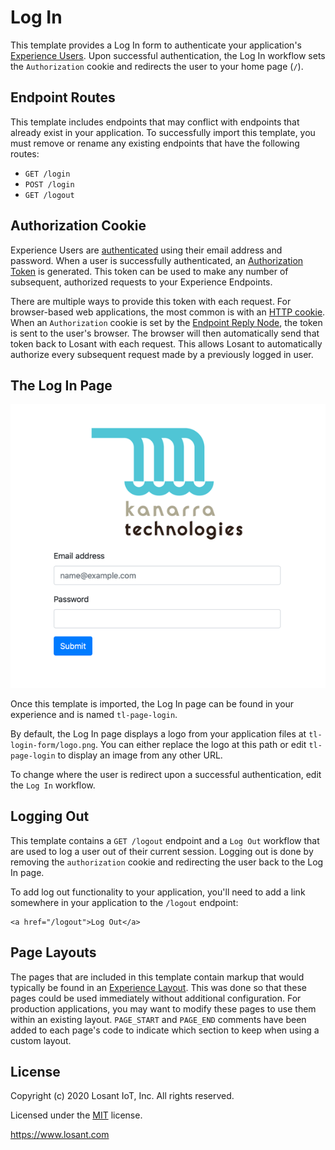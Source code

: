 # Log In
This template provides a Log In form to authenticate your application's [Experience Users](https://docs.losant.com/experiences/users/). Upon successful authentication, the Log In workflow sets the `Authorization` cookie and redirects the user to your home page (`/`).

## Endpoint Routes
This template includes endpoints that may conflict with endpoints that already exist in your application. To successfully import this template, you must remove or rename any existing endpoints that have the following routes:

* `GET /login`
* `POST /login`
* `GET /logout`

## Authorization Cookie
Experience Users are [authenticated](https://docs.losant.com/workflows/experience/authenticate/) using their email address and password. When a user is successfully authenticated, an [Authorization Token](https://docs.losant.com/experiences/endpoints/#passing-authorization-tokens) is generated. This token can be used to make any number of subsequent, authorized requests to your Experience Endpoints.

There are multiple ways to provide this token with each request. For browser-based web applications, the most common is with an [HTTP cookie](https://en.wikipedia.org/wiki/HTTP_cookie). When an `Authorization` cookie is set by the [Endpoint Reply Node](https://docs.losant.com/workflows/outputs/endpoint-reply/), the token is sent to the user's browser. The browser will then automatically send that token back to Losant with each request. This allows Losant to automatically authorize every subsequent request made by a previously logged in user.

## The Log In Page
![Log In Page](./login-form.png)

Once this template is imported, the Log In page can be found in your experience and is named `tl-page-login`.

By default, the Log In page displays a logo from your application files at `tl-login-form/logo.png`. You can either replace the logo at this path or edit `tl-page-login` to display an image from any other URL.

To change where the user is redirect upon a successful authentication, edit the `Log In` workflow.

## Logging Out
This template contains a `GET /logout` endpoint and a `Log Out` workflow that are used to log a user out of their current session. Logging out is done by removing the `authorization` cookie and redirecting the user back to the Log In page.

To add log out functionality to your application, you'll need to add a link somewhere in your application to the `/logout` endpoint:

```
<a href="/logout">Log Out</a>
```

## Page Layouts
The pages that are included in this template contain markup that would typically be found in an [Experience Layout](https://docs.losant.com/experiences/views/#layouts). This was done so that these pages could be used immediately without additional configuration. For production applications, you may want to modify these pages to use them within an existing layout. `PAGE_START` and `PAGE_END` comments have been added to each page's code to indicate which section to keep when using a custom layout.

## License

Copyright (c) 2020 Losant IoT, Inc. All rights reserved.

Licensed under the [MIT](https://github.com/Losant/losant-templates/blob/master/LICENSE.txt) license.

https://www.losant.com
